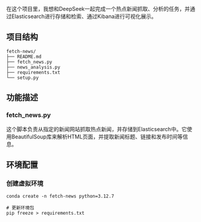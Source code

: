 在这个项目里，我想和DeepSeek一起完成一个热点新闻抓取、分析的任务，并通过Elasticsearch进行存储和检索、通过Kibana进行可视化展示。

## 项目结构

```
fetch-news/
├── README.md
├── fetch_news.py
├── news_analysis.py
├── requirements.txt
└── setup.py
```

## 功能描述

### fetch_news.py

这个脚本负责从指定的新闻网站抓取热点新闻，并存储到Elasticsearch中。它使用BeautifulSoup库来解析HTML页面，并提取新闻标题、链接和发布时间等信息。


## 环境配置

### 创建虚拟环境
```
conda create -n fetch-news python=3.12.7
```

```
# 更新环境包
pip freeze > requirements.txt
```